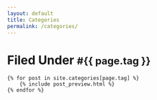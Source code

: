 ```yaml
---
layout: default
title: Categories
permalink: /categories/
---
```


<div class="blog list">
    <h1>Filed Under <small>#{{ page.tag }}</small></h1>

    {% for post in site.categories[page.tag] %}
        {% include post_preview.html %}
    {% endfor %}
</div>
